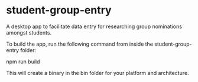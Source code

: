 # student-group-entry
A desktop app to facilitate data entry for researching group nominations amongst students.

To build the app, run the following command from inside the student-group-entry folder:

npm run build

This will create a binary in the bin folder for your platform and architecture.
